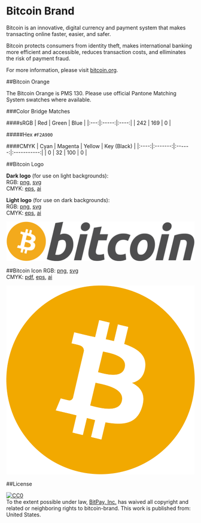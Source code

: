 Bitcoin Brand
============

Bitcoin is an innovative, digital currency and payment system that makes transacting online faster, easier, and safer.

Bitcoin protects consumers from identity theft, makes international banking more efficient and accessible, reduces transaction costs, and elliminates the risk of payment fraud.

For more information, please visit [bitcoin.org](https://bitcoin.org/).

##Bitcoin Orange

The Bitcoin Orange is PMS 130. Please use official Pantone Matching System swatches where available.

###Color Bridge Matches

####sRGB
| Red | Green | Blue |
|:---:|:-----:|:----:|
| 242 |  169  |   0  |

#####Hex
`#F2A900`

####CMYK
| Cyan | Magenta | Yellow | Key (Black) |
|:----:|:-------:|:------:|:-----------:|
|  0   |   32    |  100   |      0      |


##Bitcoin Logo

**Dark logo** (for use on light backgrounds): <br>
RGB: [png](/bitcoin-logo-dark.png), [svg](/bitcoin-logo-dark.svg) <br>
CMYK: [eps](/bitcoin-logo-dark.eps), [ai](/bitcoin-logo-dark.ai) <br>

**Light logo** (for use on dark backgrounds): <br>
RGB: [png](/bitcoin-logo-light.png), [svg](/bitcoin-logo-light.svg) <br>
CMYK: [eps](/bitcoin-logo-light.eps), [ai](/bitcoin-logo-light.ai) <br>

![Bitcoin Logo](/bitcoin-logo-dark.png "Bitcoin Logo")

##Bitcoin Icon
RGB: [png](/bitcoin.png), [svg](/bitcoin.svg) <br>
CMYK: [pdf](/bitcoin.pdf), [eps](/bitcoin.eps), [ai](/bitcoin.ai)

![Bitcoin Icon](/bitcoin.png "Bitcoin Icon")

##License
<p xmlns:dct="http://purl.org/dc/terms/" xmlns:vcard="http://www.w3.org/2001/vcard-rdf/3.0#">
  <a rel="license"
     href="http://creativecommons.org/publicdomain/zero/1.0/">
    <img src="http://i.creativecommons.org/p/zero/1.0/88x31.png" style="border-style: none;" alt="CC0" />
  </a>
  <br />
  To the extent possible under law,
  <a rel="dct:publisher"
     href="https://github.com/bitpay/">
    <span property="dct:title">BitPay, Inc.</span></a>
  has waived all copyright and related or neighboring rights to
  <span property="dct:title">bitcoin-brand</span>.
This work is published from:
<span property="vcard:Country" datatype="dct:ISO3166"
      content="US" about="https://github.com/bitpay/bitcoin-brand">
  United States</span>.
</p>
